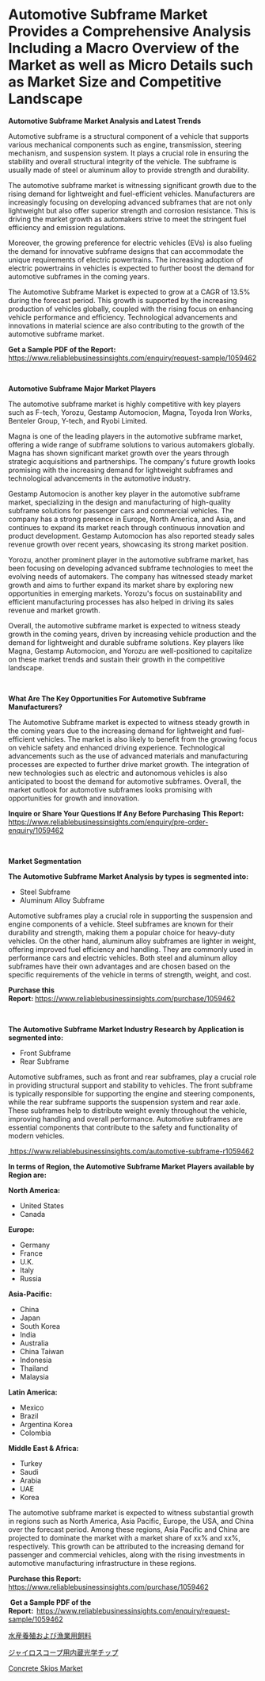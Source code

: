<p><h1>Automotive Subframe Market Provides a Comprehensive Analysis Including a Macro Overview of the Market as well as Micro Details such as Market Size and Competitive Landscape</h1></p><p><strong>Automotive Subframe Market Analysis and Latest Trends</strong></p>
<p><p>Automotive subframe is a structural component of a vehicle that supports various mechanical components such as engine, transmission, steering mechanism, and suspension system. It plays a crucial role in ensuring the stability and overall structural integrity of the vehicle. The subframe is usually made of steel or aluminum alloy to provide strength and durability.</p><p>The automotive subframe market is witnessing significant growth due to the rising demand for lightweight and fuel-efficient vehicles. Manufacturers are increasingly focusing on developing advanced subframes that are not only lightweight but also offer superior strength and corrosion resistance. This is driving the market growth as automakers strive to meet the stringent fuel efficiency and emission regulations.</p><p>Moreover, the growing preference for electric vehicles (EVs) is also fueling the demand for innovative subframe designs that can accommodate the unique requirements of electric powertrains. The increasing adoption of electric powertrains in vehicles is expected to further boost the demand for automotive subframes in the coming years.</p><p>The Automotive Subframe Market is expected to grow at a CAGR of 13.5% during the forecast period. This growth is supported by the increasing production of vehicles globally, coupled with the rising focus on enhancing vehicle performance and efficiency. Technological advancements and innovations in material science are also contributing to the growth of the automotive subframe market.</p></p>
<p><strong>Get a Sample PDF of the Report:&nbsp;</strong> <a href="https://www.reliablebusinessinsights.com/enquiry/request-sample/1059462">https://www.reliablebusinessinsights.com/enquiry/request-sample/1059462</a></p>
<p>&nbsp;</p>
<p><strong>Automotive Subframe Major Market Players</strong></p>
<p><p>The automotive subframe market is highly competitive with key players such as F-tech, Yorozu, Gestamp Automocion, Magna, Toyoda Iron Works, Benteler Group, Y-tech, and Ryobi Limited. </p><p>Magna is one of the leading players in the automotive subframe market, offering a wide range of subframe solutions to various automakers globally. Magna has shown significant market growth over the years through strategic acquisitions and partnerships. The company's future growth looks promising with the increasing demand for lightweight subframes and technological advancements in the automotive industry.</p><p>Gestamp Automocion is another key player in the automotive subframe market, specializing in the design and manufacturing of high-quality subframe solutions for passenger cars and commercial vehicles. The company has a strong presence in Europe, North America, and Asia, and continues to expand its market reach through continuous innovation and product development. Gestamp Automocion has also reported steady sales revenue growth over recent years, showcasing its strong market position.</p><p>Yorozu, another prominent player in the automotive subframe market, has been focusing on developing advanced subframe technologies to meet the evolving needs of automakers. The company has witnessed steady market growth and aims to further expand its market share by exploring new opportunities in emerging markets. Yorozu's focus on sustainability and efficient manufacturing processes has also helped in driving its sales revenue and market growth.</p><p>Overall, the automotive subframe market is expected to witness steady growth in the coming years, driven by increasing vehicle production and the demand for lightweight and durable subframe solutions. Key players like Magna, Gestamp Automocion, and Yorozu are well-positioned to capitalize on these market trends and sustain their growth in the competitive landscape.</p></p>
<p>&nbsp;</p>
<p><strong>What Are The Key Opportunities For Automotive Subframe Manufacturers?</strong></p>
<p><p>The Automotive Subframe market is expected to witness steady growth in the coming years due to the increasing demand for lightweight and fuel-efficient vehicles. The market is also likely to benefit from the growing focus on vehicle safety and enhanced driving experience. Technological advancements such as the use of advanced materials and manufacturing processes are expected to further drive market growth. The integration of new technologies such as electric and autonomous vehicles is also anticipated to boost the demand for automotive subframes. Overall, the market outlook for automotive subframes looks promising with opportunities for growth and innovation.</p></p>
<p><strong>Inquire or Share Your Questions If Any Before Purchasing This Report:</strong> <a href="https://www.reliablebusinessinsights.com/enquiry/pre-order-enquiry/1059462">https://www.reliablebusinessinsights.com/enquiry/pre-order-enquiry/1059462</a></p>
<p>&nbsp;</p>
<p><strong>Market Segmentation</strong></p>
<p><strong>The Automotive Subframe Market Analysis by types is segmented into:</strong></p>
<p><ul><li>Steel Subframe</li><li>Aluminum Alloy Subframe</li></ul></p>
<p><p>Automotive subframes play a crucial role in supporting the suspension and engine components of a vehicle. Steel subframes are known for their durability and strength, making them a popular choice for heavy-duty vehicles. On the other hand, aluminum alloy subframes are lighter in weight, offering improved fuel efficiency and handling. They are commonly used in performance cars and electric vehicles. Both steel and aluminum alloy subframes have their own advantages and are chosen based on the specific requirements of the vehicle in terms of strength, weight, and cost.</p></p>
<p><strong>Purchase this Report:&nbsp;</strong><a href="https://www.reliablebusinessinsights.com/purchase/1059462">https://www.reliablebusinessinsights.com/purchase/1059462</a></p>
<p>&nbsp;</p>
<p><strong>The Automotive Subframe Market Industry Research by Application is segmented into:</strong></p>
<p><ul><li>Front Subframe</li><li>Rear Subframe</li></ul></p>
<p><p>Automotive subframes, such as front and rear subframes, play a crucial role in providing structural support and stability to vehicles. The front subframe is typically responsible for supporting the engine and steering components, while the rear subframe supports the suspension system and rear axle. These subframes help to distribute weight evenly throughout the vehicle, improving handling and overall performance. Automotive subframes are essential components that contribute to the safety and functionality of modern vehicles.</p></p>
<p><a href="https://www.reliablebusinessinsights.com/automotive-subframe-r1059462">&nbsp;https://www.reliablebusinessinsights.com/automotive-subframe-r1059462</a></p>
<p><strong>In terms of Region, the Automotive Subframe Market Players available by Region are:</strong></p>
<p>
    <p> <strong> North America: </strong>
        <ul>
            <li>United States</li>
            <li>Canada</li>
        </ul>
        </p> 
    <p> <strong> Europe: </strong>
        <ul>
            <li>Germany</li>
            <li>France</li>
            <li>U.K.</li>
            <li>Italy</li>
            <li>Russia</li>
        </ul>
        </p> 
    <p> <strong> Asia-Pacific: </strong>
        <ul>
            <li>China</li>
            <li>Japan</li>
            <li>South Korea</li>
            <li>India</li>
            <li>Australia</li>
            <li>China Taiwan</li>
            <li>Indonesia</li>
            <li>Thailand</li>
            <li>Malaysia</li>
        </ul>
        </p> 
    <p> <strong> Latin America: </strong>
        <ul>
            <li>Mexico</li>
            <li>Brazil</li>
            <li>Argentina Korea</li>
            <li>Colombia</li>
        </ul>
        </p> 
    <p> <strong> Middle East & Africa: </strong>
        <ul>
            <li>Turkey</li>
            <li>Saudi</li>
            <li>Arabia</li>
            <li>UAE</li>
            <li>Korea</li>
        </ul>
    </p>
    </p>
<p><p>The automotive subframe market is expected to witness substantial growth in regions such as North America, Asia Pacific, Europe, the USA, and China over the forecast period. Among these regions, Asia Pacific and China are projected to dominate the market with a market share of xx% and xx%, respectively. This growth can be attributed to the increasing demand for passenger and commercial vehicles, along with the rising investments in automotive manufacturing infrastructure in these regions.</p></p>
<p><strong>Purchase this Report: </strong><a href="https://www.reliablebusinessinsights.com/purchase/1059462">https://www.reliablebusinessinsights.com/purchase/1059462</a></p>
<p>&nbsp;<strong>Get a Sample PDF of the Report:&nbsp;&nbsp;</strong><a href="https://www.reliablebusinessinsights.com/enquiry/request-sample/1059462">https://www.reliablebusinessinsights.com/enquiry/request-sample/1059462</a></p>
<p><strong></strong></p>
<p><p><a href="https://github.com/DayanaRunolfsdottir/Market-Research-Report-List-1/blob/main/1279160120861.md">水産養殖および漁業用飼料</a></p><p><a href="https://medium.com/@vincemarvin1/%E7%B5%B1%E5%90%88%E5%85%89%E5%AD%A6%E3%83%81%E3%83%83%E3%83%97%E3%82%B8%E3%83%A3%E3%82%A4%E3%83%AD%E3%82%B0%E3%83%A9%E3%83%95%E3%82%A1%E3%83%BC%E5%B8%82%E5%A0%B4%E3%81%AE%E8%A6%8F%E6%A8%A1%E3%81%AF-2024%E5%B9%B4%E3%81%8B%E3%82%892031%E5%B9%B4%E3%81%BE%E3%81%A7%E3%81%AE%E5%B9%B4%E9%96%93%E6%88%90%E9%95%B7%E7%8E%87-%E3%81%A7%E6%8B%A1%E5%A4%A7%E3%81%97%E3%81%A6%E3%81%84%E3%81%BE%E3%81%99-b2c0b7c31ace">ジャイロスコープ用内蔵光学チップ</a></p><p><a href="https://issuu.com/reportprime-2/docs/concrete-skips-market-size-2030.pptx">Concrete Skips Market</a></p></p>
